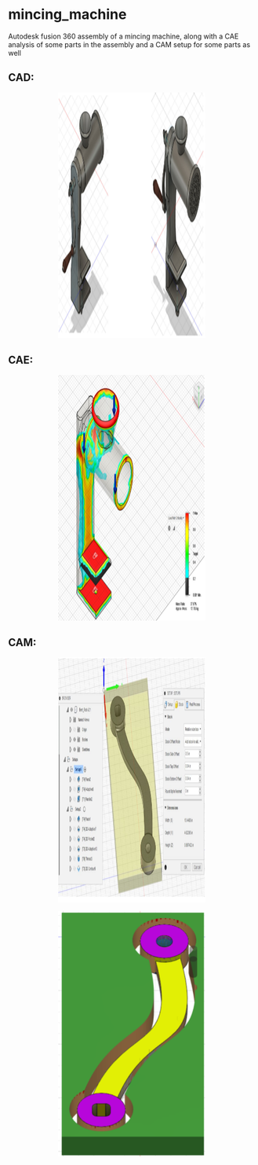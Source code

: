 # mincing_machine
Autodesk fusion 360 assembly of a mincing machine, along with a CAE analysis of some parts in the assembly and a CAM setup for some parts as well

## CAD:
<p align="center">
  <img src="images\CAD_Assembly.PNG" alt="alt text" width="300" height="500">
</p>

## CAE:
<p align="center">
  <img src="images\CAE_Sample.PNG" alt="alt text" width="300" height="500">
</p>

## CAM:
 <p align="center">
  <img src="images\CAM_sample_1.PNG" alt="alt text" width="300" height="500">
</p>

 <p align="center">
  <img src="images\CAM_sample_2.PNG" alt="alt text" width="300" height="500">
</p>


